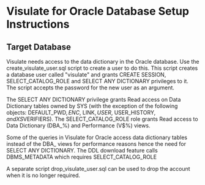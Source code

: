 # Visulate for Oracle Database Setup Instructions

## Target Database
Visulate needs access to the data dictionary in the Oracle database.  Use the create_visulate_user.sql script to create a user to do this.  This script creates a database user called "visulate" and grants CREATE SESSION, SELECT_CATALOG_ROLE and SELECT ANY DICTIONARY privileges to it.  The script accepts the password for the new user as an argument.

The SELECT ANY DICTIONARY privilege grants Read access on Data Dictionary tables owned by SYS (with the exception of the following objects: DEFAULT_PWD$, ENC$, LINK$, USER$, USER_HISTORY$, and XS$VERIFIERS).  The SELECT_CATALOG_ROLE role grants Read access to Data Dictionary (DBA_%) and Performance (V$%) views.

Some of the queries in Visulate for Oracle access data dictionary tables instead of the DBA_ views for performance reasons hence the need for SELECT ANY DICTIONARY.  The DDL download feature calls DBMS_METADATA which requires SELECT_CATALOG_ROLE

A separate script drop_visulate_user.sql can be used to drop the account when it is no longer required.

